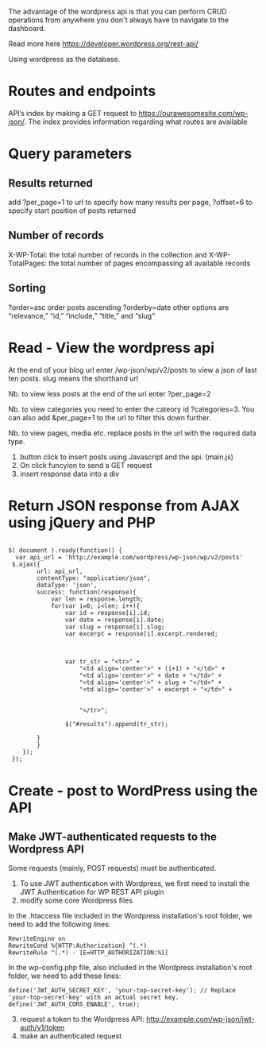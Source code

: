 The advantage of the wordpress api is that you can perform CRUD operations from anywhere you don't always have to navigate to the dashboard.

Read more here https://developer.wordpress.org/rest-api/

Using wordpress as the database.

Routes and endpoints
=====================

API’s index by making a GET request to https://ourawesomesite.com/wp-json/. The index provides information regarding what routes are available 

Query parameters
=================

Results returned
-----------------

add ?per_page=1 to url to specify how many results per page, ?offset=6 to specify start position of posts returned

Number of records
------------------

X-WP-Total: the total number of records in the collection and X-WP-TotalPages: the total number of pages encompassing all available records

Sorting
------

?order=asc order posts ascending ?orderby=date other options are “relevance,” “id,” “include,” “title,” and “slug”

Read - View the wordpress api
======================

At the end of your blog url enter /wp-json/wp/v2/posts to view a json of last ten posts. slug means the shorthand url

Nb. to view less posts at the end of the url enter ?per_page=2

Nb. to view categories you need to enter the cateory id ?categories=3.  You can also add &per_page=1 to the url to filter this down further.

Nb. to view pages, media etc. replace posts in the url with the required data type.

1. button click to insert posts using Javascript and the api. (main.js)
2. On click funcyion to send a GET request
3. insert response data into a div

Return JSON response from AJAX using jQuery and PHP
===================================================

```

$( document ).ready(function() {
  var api_url = 'http://example.com/wordpress/wp-json/wp/v2/posts'
 $.ajax({
        url: api_url,
        contentType: "application/json",
        dataType: 'json',
        success: function(response){
            var len = response.length;
            for(var i=0; i<len; i++){
                var id = response[i].id;
                var date = response[i].date;
                var slug = response[i].slug;
                var excerpt = response[i].excerpt.rendered;
                
                

                var tr_str = "<tr>" +
                    "<td align='center'>" + (i+1) + "</td>" +
                    "<td align='center'>" + date + "</td>" +
                    "<td align='center'>" + slug + "</td>" +
                    "<td align='center'>" + excerpt + "</td>" +
                    
                    
                    "</tr>";

                $("#results").append(tr_str);       
                
        }    
        } 
    });
 });

```
Create - post to WordPress using the API
========================================

Make JWT-authenticated requests to the Wordpress API
-----------------------------------------------------
Some requests (mainly, POST requests) must be authenticated.

1. To use JWT authentication with Wordpress, we first need to install the JWT Authentication for WP REST API plugin
2. modify some core Wordpress files

In the .htaccess file included in the Wordpress installation's root folder, we need to add the following lines:

```
RewriteEngine on
RewriteCond %{HTTP:Authorization} ^(.*)
RewriteRule ^(.*) - [E=HTTP_AUTHORIZATION:%1]

```

In the wp-config.php file, also included in the Wordpress installation's root folder, we need to add these lines:

```
define('JWT_AUTH_SECRET_KEY', 'your-top-secret-key'); // Replace 'your-top-secret-key' with an actual secret key.
define('JWT_AUTH_CORS_ENABLE', true);

```

3. request a token to the Wordpress API: http://example.com/wp-json/jwt-auth/v1/token
4. make an authenticated request
